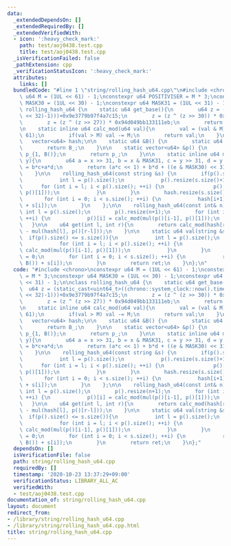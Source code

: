 ```yaml
---
data:
  _extendedDependsOn: []
  _extendedRequiredBy: []
  _extendedVerifiedWith:
  - icon: ':heavy_check_mark:'
    path: test/aoj0438.test.cpp
    title: test/aoj0438.test.cpp
  _isVerificationFailed: false
  _pathExtension: cpp
  _verificationStatusIcon: ':heavy_check_mark:'
  attributes:
    links: []
  bundledCode: "#line 1 \"string/rolling_hash_u64.cpp\"\n#include <chrono>\nconstexpr\
    \ u64 M = (1UL << 61) - 1;\nconstexpr u64 POSITIVISER = M * 3;\nconstexpr u64\
    \ MASK30 = (1UL << 30) - 1;\nconstexpr u64 MASK31 = (1UL << 31) - 1;\n\nclass\
    \ rolling_hash_u64 {\n    static u64 get_base(){\n        u64 z = (static_cast<uint64_t>((chrono::system_clock::now().time_since_epoch().count())&((1LL\
    \ << 32)-1)))+0x9e3779b97f4a7c15;\n        z = (z ^ (z >> 30)) * 0xbf58476d1ce4e5b9;\n\
    \        z = (z ^ (z >> 27)) * 0x94d049bb133111eb;\n        return z;\n    }\n\
    \n    static inline u64 calc_mod(u64 val){\n        val = (val & M) + (val >>\
    \ 61);\n        if(val > M) val -= M;\n        return val;\n    }\npublic:\n \
    \   vector<u64> hash;\n\n    static u64 &B() {\n        static u64 B_ = (get_base())%(M-2)+2;\n\
    \        return B_;\n    }\n\n    static vector<u64> &p() {\n        static vector<u64>\
    \ p_{1, B()};\n        return p_;\n    }\n\n    static inline u64 mul(u64 x, u64\
    \ y){\n        u64 a = x >> 31, b = x & MASK31, c = y >> 31, d = y & MASK31, e\
    \ = b*c+a*d;\n        return (a*c << 1) + b*d + ((e & MASK30) << 31) + (e >> 30);\n\
    \    }\n\n    rolling_hash_u64(const string &s) {\n        if(p().size() <= s.size()){\n\
    \            int l = p().size();\n            p().resize(s.size()+1);\n      \
    \      for (int i = l; i < p().size(); ++i) {\n                p()[i] = calc_mod(mul(p()[i-1],\
    \ p()[1]));\n            }\n        }\n        hash.resize(s.size()+1, 0);\n \
    \       for (int i = 0; i < s.size(); ++i) {\n            hash[i+1] = calc_mod(mul(hash[i],B())\
    \ + s[i]);\n        }\n    };\n\n    rolling_hash_u64(const int& n){\n       \
    \ int l = p().size();\n        p().resize(n+1);\n        for (int i = l; i < p().size();\
    \ ++i) {\n            p()[i] = calc_mod(mul(p()[i-1], p()[1]));\n        }\n \
    \   }\n\n    u64 get(int l, int r){\n        return calc_mod(hash[r] + POSITIVISER\
    \ - mul(hash[l], p()[r-l]));\n    }\n\n    static u64 val(string &s){\n      \
    \  if(p().size() <= s.size()){\n            int l = p().size();\n            p().resize(s.size()+1);\n\
    \            for (int i = l; i < p().size(); ++i) {\n                p()[i] =\
    \ calc_mod(mul(p()[i-1], p()[1]));\n            }\n        }\n        u64 ret\
    \ = 0;\n        for (int i = 0; i < s.size(); ++i) {\n            ret = calc_mod(mul(ret,\
    \ B()) + s[i]);\n        }\n        return ret;\n    }\n};\n"
  code: "#include <chrono>\nconstexpr u64 M = (1UL << 61) - 1;\nconstexpr u64 POSITIVISER\
    \ = M * 3;\nconstexpr u64 MASK30 = (1UL << 30) - 1;\nconstexpr u64 MASK31 = (1UL\
    \ << 31) - 1;\n\nclass rolling_hash_u64 {\n    static u64 get_base(){\n      \
    \  u64 z = (static_cast<uint64_t>((chrono::system_clock::now().time_since_epoch().count())&((1LL\
    \ << 32)-1)))+0x9e3779b97f4a7c15;\n        z = (z ^ (z >> 30)) * 0xbf58476d1ce4e5b9;\n\
    \        z = (z ^ (z >> 27)) * 0x94d049bb133111eb;\n        return z;\n    }\n\
    \n    static inline u64 calc_mod(u64 val){\n        val = (val & M) + (val >>\
    \ 61);\n        if(val > M) val -= M;\n        return val;\n    }\npublic:\n \
    \   vector<u64> hash;\n\n    static u64 &B() {\n        static u64 B_ = (get_base())%(M-2)+2;\n\
    \        return B_;\n    }\n\n    static vector<u64> &p() {\n        static vector<u64>\
    \ p_{1, B()};\n        return p_;\n    }\n\n    static inline u64 mul(u64 x, u64\
    \ y){\n        u64 a = x >> 31, b = x & MASK31, c = y >> 31, d = y & MASK31, e\
    \ = b*c+a*d;\n        return (a*c << 1) + b*d + ((e & MASK30) << 31) + (e >> 30);\n\
    \    }\n\n    rolling_hash_u64(const string &s) {\n        if(p().size() <= s.size()){\n\
    \            int l = p().size();\n            p().resize(s.size()+1);\n      \
    \      for (int i = l; i < p().size(); ++i) {\n                p()[i] = calc_mod(mul(p()[i-1],\
    \ p()[1]));\n            }\n        }\n        hash.resize(s.size()+1, 0);\n \
    \       for (int i = 0; i < s.size(); ++i) {\n            hash[i+1] = calc_mod(mul(hash[i],B())\
    \ + s[i]);\n        }\n    };\n\n    rolling_hash_u64(const int& n){\n       \
    \ int l = p().size();\n        p().resize(n+1);\n        for (int i = l; i < p().size();\
    \ ++i) {\n            p()[i] = calc_mod(mul(p()[i-1], p()[1]));\n        }\n \
    \   }\n\n    u64 get(int l, int r){\n        return calc_mod(hash[r] + POSITIVISER\
    \ - mul(hash[l], p()[r-l]));\n    }\n\n    static u64 val(string &s){\n      \
    \  if(p().size() <= s.size()){\n            int l = p().size();\n            p().resize(s.size()+1);\n\
    \            for (int i = l; i < p().size(); ++i) {\n                p()[i] =\
    \ calc_mod(mul(p()[i-1], p()[1]));\n            }\n        }\n        u64 ret\
    \ = 0;\n        for (int i = 0; i < s.size(); ++i) {\n            ret = calc_mod(mul(ret,\
    \ B()) + s[i]);\n        }\n        return ret;\n    }\n};"
  dependsOn: []
  isVerificationFile: false
  path: string/rolling_hash_u64.cpp
  requiredBy: []
  timestamp: '2020-10-23 13:37:29+09:00'
  verificationStatus: LIBRARY_ALL_AC
  verifiedWith:
  - test/aoj0438.test.cpp
documentation_of: string/rolling_hash_u64.cpp
layout: document
redirect_from:
- /library/string/rolling_hash_u64.cpp
- /library/string/rolling_hash_u64.cpp.html
title: string/rolling_hash_u64.cpp
---
```

